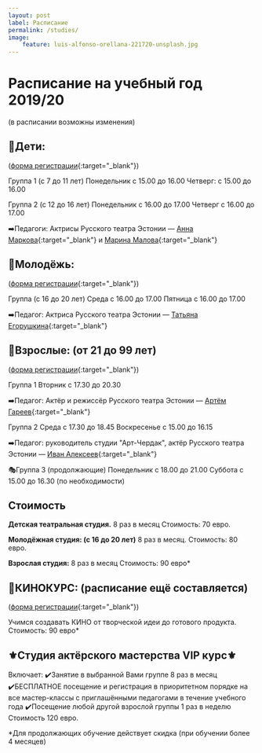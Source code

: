```yaml
---
layout: post
label: Расписание
permalink: /studies/
image:
    feature: luis-alfonso-orellana-221720-unsplash.jpg
---
```


# Расписание на учебный год 2019/20 
(в расписании возможны изменения)

## 🔸️Дети: 
([форма регистрации](https://forms.gle/gaWQ8Xm71EPiJ7hcA){:target="_blank"}) 

Группа 1 (с 7 до 11 лет)
Понедельник с 15.00 до 16.00
Четверг: с 15.00 до 16.00

Группа 2 (с 12 до 16 лет)
Понедельник с 16.00 до 17.00
Четверг с 16.00 до 17.00

➡️Педагоги: Актрисы Русского театра Эстонии
— [Анна Маркова](https://veneteater.ee/people/person/anna-markova.html){:target="_blank"}
и [Марина Малова](https://veneteater.ee/people/person/marina-malova.html){:target="_blank"}



## 🔸️Молодёжь: 
([форма регистрации](https://forms.gle/pMksJDyn8tTsQGMK7){:target="_blank"})

Группа (с 16 до 20 лет)
Среда с 16.00 до 17.00
Пятница с 16.00 до 17.00

➡️Педагог: Актриса Русского театра Эстонии — [Татьяна Егорушкина](https://veneteater.ee/people/person/tatiana-egorushkina.html){:target="_blank"}



## 🔸️Взрослые: (от 21 до 99 лет) 
([форма регистрации](https://forms.gle/pMksJDyn8tTsQGMK7){:target="_blank"}) 

Группа 1
Вторник с 17.30 до 20.30

➡️Педагог: Актёр и режиссёр Русского театра Эстонии — [Артём Гареев](https://veneteater.ee/people/person/artiom-gareev.html){:target="_blank"}

Группа 2
Среда с 17.30 до 18.45
Воскресенье с 15.00 до 16.15

➡️Педагог: руководитель студии "Арт-Чердак", актёр Русского театра Эстонии — [Иван Алексеев](https://veneteater.ee/people/person/ivan-alekseev.html){:target="_blank"}

🎭Группа 3 (продолжающие)
Понедельник с 18.00 до 21.00
Суббота с 15.00 до 16.30 (по необходимости)


## Стоимость 

__Детская театральная студия.__
8 раз в месяц
Стоимость: 70 евро.

__Молодёжная студия: (с 16 до 20 лет)__
8 раз в месяц.
Стоимость: 80 евро.

__Взрослая студия:__
8 раз в месяц
Стоимость: 90 евро*



## 🎥КИНОКУРС: (расписание ещё составляется) 
([форма регистрации](https://forms.gle/pMksJDyn8tTsQGMK7){:target="_blank"}) 

Учимся создавать КИНО от творческой идеи до готового продукта.
Стоимость: 90 евро*



## ⚜️Студия актёрского мастерства VIP курс⚜️

Включает:
✔️Занятие в выбранной Вами группе 8 раз в месяц
✔️БЕСПЛАТНОЕ посещение и регистрация в приоритетном порядке на все мастер-классы с приглашёнными педагогами в течение учебного года
✔️Посещение любой другой взрослой группы 1 раз в неделю
Стоимость 120 евро.


*Для продолжающих обучение действует скидка (при обучении более 4 месяцев)
